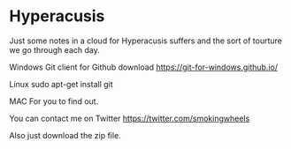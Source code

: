 # Hyperacusis
Just some notes in a cloud for Hyperacusis suffers and the sort of tourture we go through each day.


Windows
Git client for Github download https://git-for-windows.github.io/

Linux
sudo apt-get install git

MAC
For you to find out.

You can contact me on Twitter https://twitter.com/smokingwheels

Also just download the zip file.

